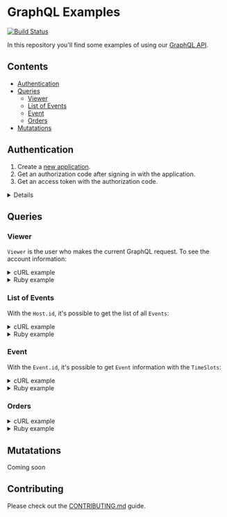 # GraphQL Examples

[![Build Status](https://travis-ci.org/uniiverse/graphql-examples.svg?branch=master)](https://travis-ci.org/uniiverse/graphql-examples)

In this repository you'll find some examples of using our [GraphQL API](https://developers.universe.com/page/graphql-explorer).

## Contents

* [Authentication](#authentication)
* [Queries](#queries)
  * [Viewer](#viewer)
  * [List of Events](#list-of-events)
  * [Event](#event)
  * [Orders](#orders)
* [Mutatations](#mutations)

## Authentication

1. Create a [new application](https://www.universe.com/oauth/applications).
2. Get an authorization code after signing in with the application.
3. Get an access token with the authorization code.

<details><summary>Details</summary>
<p>

```sh
export APPLICATION_ID=...
export APPLICATION_SECRET=...
export REDIRECT_URI=...
export AUTHORIZATION_CODE=...

curl --url 'https://www.universe.com/oauth/token' \
  --header 'content-type: application/json' \
  --data "{\"grant_type\":\"authorization_code\", \"client_id\":\"$APPLICATION_ID\", \"client_secret\":\"$APPLICATION_SECRET\", \"redirect_uri\":\"$REDIRECT_URI\", \"code\":\"$AUTHORIZATION_CODE\"}"
```

Here is a quick demo which demonstrates how to get an access token at Universe in 1 minute:

<a href="https://www.youtube.com/watch?v=BafbpoahNJU">
  <img src="./images/thumbnail.png" alt="demo" style="max-width:100%;" height="441px" width="560px">
</a>

For more information about OAuth 2.0, please see our [guide](https://developers.universe.com/docs/authorizing-with-oauth).

</p>
</details>

## Queries

### Viewer

`Viewer` is the user who makes the current GraphQL request. To see the account information:

<details name="curl/queries_viewer.sh"><summary>cURL example</summary>
<p>

```sh
export ACCESS_TOKEN=your_access_token

curl https://www.universe.com/graphql/beta \
  -H "Authorization: Bearer $ACCESS_TOKEN" \
  -H "Content-Type: application/json" \
  -d @- << EOF
{
  "query": "query GraphqlExample {
    viewer {
      id
      firstName
      lastName
    }
  }"
}
EOF
# => {
#   "data": {
#     "viewer": {
#       "id": "58d98e52bbdebd003804e065",
#       "firstName": "Evgeny",
#       "lastName": "Li"
#     }
#   }
# }
```

</p>

</details>

<details name="ruby/queries_viewer.rb"><summary>Ruby example</summary>
<p>

```rb
require 'net/http'
require 'uri'
require 'json'

def graphql(query, access_token)
  uri = URI.parse('https://www.universe.com/graphql/beta')
  http = Net::HTTP.new(uri.host, uri.port).tap { |h| h.use_ssl = true }
  headers = {'Authorization' => "Bearer #{access_token}", 'Content-Type' => 'application/json'}
  request = Net::HTTP::Post.new(uri.path, headers)
  request.body = {query: query}.to_json
  http.request(request).body
end

access_token = 'your_access_token'

puts graphql(
  "query GraphqlExample {
    viewer {
      id
      firstName
      lastName
    }
  }",
  access_token
)
# => {
#   "data": {
#     "viewer": {
#       "id": "58d98e52bbdebd003804e065",
#       "firstName": "Evgeny",
#       "lastName": "Li"
#     }
#   }
# }
```

</p>

</details>

### List of Events

With the `Host.id`, it's possible to get the list of all `Events`:

<details name="curl/queries_list_of_events.sh"><summary>cURL example</summary>
<p>

```sh
export HOST_ID=4f5e06cb2078f9730c000014

curl https://www.universe.com/graphql/beta \
  -H "Content-Type: application/json" \
  -d @- << EOF
{
  "query": "query GraphqlExample {
    host(id: \"$HOST_ID\") {
      name
      events {
        totalCount
        nodes {
          id
          title
        }
      }
    }
  }"
}
EOF
# => {
#   "data": {
#     "host": {
#       "name": "Joshua Kelly",
#       "events": {
#         "totalCount": 1,
#         "nodes": [
#           {
#             "id": "5879ad8f6672e70036d58ba5",
#             "title": "End of Unix Time"
#           }
#         ]
#       }
#     }
#   }
# }
```

</p>

</details>

<details name="ruby/queries_list_of_events.rb"><summary>Ruby example</summary>
<p>

```rb
require 'net/http'
require 'uri'
require 'json'

def graphql(query)
  uri = URI.parse('https://www.universe.com/graphql/beta')
  http = Net::HTTP.new(uri.host, uri.port).tap { |h| h.use_ssl = true }
  request = Net::HTTP::Post.new(uri.path, {'Content-Type' => 'application/json'})
  request.body = {query: query}.to_json
  http.request(request).body
end

host_id = '4f5e06cb2078f9730c000014'

puts graphql(
  "query GraphqlExample {
    host(id: \"#{host_id}\") {
      name
      events {
        totalCount
        nodes {
          id
          title
        }
      }
    }
  }"
)
# => {
#   "data": {
#     "host": {
#       "name": "Joshua Kelly",
#       "events": {
#         "totalCount": 1,
#         "nodes": [
#           {
#             "id": "5879ad8f6672e70036d58ba5",
#             "title": "End of Unix Time"
#           }
#         ]
#       }
#     }
#   }
# }
```

</p>

</details>

### Event

With the `Event.id`, it's possible to get `Event` information with the `TimeSlots`:

<details name="curl/queries_event.sh"><summary>cURL example</summary>
<p>

```sh
export ACCESS_TOKEN=your_access_token
export EVENT_ID=5879ad8f6672e70036d58ba5

curl https://www.universe.com/graphql/beta \
  -H "Content-Type: application/json" \
  -H "Authorization: Bearer $ACCESS_TOKEN" \
  -d @- << EOF
{
  "query": "query GraphqlExample {
    event(id: \"$EVENT_ID\") {
      title
      state
      privacy
      address
      currency
      discounts {
        totalCount
        nodes(limit: 1) {
          code
          fixed
        }
      }
      rates {
        nodes(limit: 1) {
          price
          maxQuantity
        }
      }
      timeSlots {
        nodes(limit: 1) {
          startAt
          endAt
        }
      }
    }
  }"
}
EOF
# => {
#   "data": {
#     "event": {
#       "title": "End of Unix Time",
#       "state": "POSTED",
#       "privacy": "PUBLIC",
#       "address": "17 Phoebe St, Toronto, ON M5T 1A8, Canada",
#       "currency": "ERN",
#       "discounts": {
#         "totalCount": 2,
#         "nodes": [
#           {
#             "code": "1234",
#             "fixed": 5
#           }
#         ]
#       },
#       "rates": {
#         "nodes": [
#           {
#             "price": 10,
#             "maxQuantity": 100
#           }
#         ]
#       },
#       "timeSlots": {
#         "nodes": [
#           {
#             "startAt": "2038-01-19T00:00:00-05:00",
#             "endAt": "2038-01-19T01:00:00-05:00"
#           }
#         ]
#       }
#     }
#   }
# }
```

</p>

</details>

<details name="ruby/queries_event.rb"><summary>Ruby example</summary>
<p>

```rb
require 'net/http'
require 'uri'
require 'json'

def graphql(query, access_token)
  uri = URI.parse('https://www.universe.com/graphql/beta')
  http = Net::HTTP.new(uri.host, uri.port).tap { |h| h.use_ssl = true }
  headers = {'Authorization' => "Bearer #{access_token}", 'Content-Type' => 'application/json'}
  request = Net::HTTP::Post.new(uri.path, headers)
  request.body = {query: query}.to_json
  http.request(request).body
end

access_token = 'your_access_token'
event_id = '5879ad8f6672e70036d58ba5'

puts graphql(
  "query GraphqlExample {
    event(id: \"#{event_id}\") {
      title
      state
      privacy
      address
      currency
      discounts {
        totalCount
        nodes(limit: 1) {
          code
          fixed
        }
      }
      rates {
        nodes(limit: 1) {
          price
          maxQuantity
        }
      }
      timeSlots {
        nodes(limit: 1) {
          startAt
          endAt
        }
      }
    }
  }",
  access_token
)
# => {
#   "data": {
#     "event": {
#       "title": "End of Unix Time",
#       "state": "POSTED",
#       "privacy": "PUBLIC",
#       "address": "17 Phoebe St, Toronto, ON M5T 1A8, Canada",
#       "currency": "ERN",
#       "discounts": {
#         "totalCount": 2,
#         "nodes": [
#           {
#             "code": "1234",
#             "fixed": 5
#           }
#         ]
#       },
#       "rates": {
#         "nodes": [
#           {
#             "price": 10,
#             "maxQuantity": 100
#           }
#         ]
#       },
#       "timeSlots": {
#         "nodes": [
#           {
#             "startAt": "2038-01-19T00:00:00-05:00",
#             "endAt": "2038-01-19T01:00:00-05:00"
#           }
#         ]
#       }
#     }
#   }
# }
```

</p>

</details>

### Orders

<details name="curl/queries_orders.sh"><summary>cURL example</summary>
<p>

```sh
export ACCESS_TOKEN=your_access_token
export EVENT_ID=5879ad8f6672e70036d58ba5

curl https://www.universe.com/graphql/beta \
  -H "Content-Type: application/json" \
  -H "Authorization: Bearer $ACCESS_TOKEN" \
  -d @- << EOF
{
  "query": "query GraphqlExample {
    event(id: \"$EVENT_ID\") {
      orders {
        totalCount
        nodes(limit: 2) {
          id
          state
          createdAt
          orderItems {
            totalCount
          }
          timeSlot {
            startAt
            endAt
          }
          buyer {
            name
            email
          }
        }
      }
    }
  }"
}
EOF
# => {
#   "data": {
#     "event": {
#       "orders": {
#         "totalCount": 14,
#         "nodes": [
#           {
#             "id": "587e95e60ae44d002a1dfd26",
#             "state": "PAID",
#             "createdAt": "2017-01-17T22:08:38Z",
#             "orderItems": {
#               "totalCount": 1
#             },
#             "timeSlot": {
#               "startAt": "2038-01-19T00:00:00-05:00",
#               "endAt": "2038-01-19T01:00:00-05:00"
#             },
#             "buyer": {
#               "name": "Joshua Kelly",
#               "email": "jdjkelly@gmail.com"
#             }
#           },
#           {
#             "id": "587e96a39b577e002a4a39f5",
#             "state": "PAID",
#             "createdAt": "2017-01-17T22:11:48Z",
#             "orderItems": {
#               "totalCount": 2
#             },
#             "timeSlot": {
#               "startAt": "2038-01-19T00:00:00-05:00",
#               "endAt": "2038-01-19T01:00:00-05:00"
#             },
#             "buyer": {
#               "name": "Joshua Kelly",
#               "email": "jdjkelly@gmail.com"
#             }
#           }
#         ]
#       }
#     }
#   }
# }
```

</p>

</details>

<details name="ruby/queries_orders.rb"><summary>Ruby example</summary>
<p>

```rb
require 'net/http'
require 'uri'
require 'json'

def graphql(query, access_token)
  uri = URI.parse('https://www.universe.com/graphql/beta')
  http = Net::HTTP.new(uri.host, uri.port).tap { |h| h.use_ssl = true }
  headers = {'Authorization' => "Bearer #{access_token}", 'Content-Type' => 'application/json'}
  request = Net::HTTP::Post.new(uri.path, headers)
  request.body = {query: query}.to_json
  http.request(request).body
end

access_token = 'your_access_token'
event_id = '5879ad8f6672e70036d58ba5'

puts graphql(
  "query GraphqlExample {
    event(id: \"#{event_id}\") {
      orders {
        totalCount
        nodes(limit: 2) {
          id
          state
          createdAt
          orderItems {
            totalCount
          }
          timeSlot {
            startAt
            endAt
          }
          buyer {
            name
            email
          }
        }
      }
    }
  }",
  access_token
)
# => {
#   "data": {
#     "event": {
#       "orders": {
#         "totalCount": 14,
#         "nodes": [
#           {
#             "id": "587e95e60ae44d002a1dfd26",
#             "state": "PAID",
#             "createdAt": "2017-01-17T22:08:38Z",
#             "orderItems": {
#               "totalCount": 1
#             },
#             "timeSlot": {
#               "startAt": "2038-01-19T00:00:00-05:00",
#               "endAt": "2038-01-19T01:00:00-05:00"
#             },
#             "buyer": {
#               "name": "Joshua Kelly",
#               "email": "jdjkelly@gmail.com"
#             }
#           },
#           {
#             "id": "587e96a39b577e002a4a39f5",
#             "state": "PAID",
#             "createdAt": "2017-01-17T22:11:48Z",
#             "orderItems": {
#               "totalCount": 2
#             },
#             "timeSlot": {
#               "startAt": "2038-01-19T00:00:00-05:00",
#               "endAt": "2038-01-19T01:00:00-05:00"
#             },
#             "buyer": {
#               "name": "Joshua Kelly",
#               "email": "jdjkelly@gmail.com"
#             }
#           }
#         ]
#       }
#     }
#   }
# }
```

</p>

</details>

## Mutatations

Coming soon

## Contributing

Please check out the [CONTRIBUTING.md](./CONTRIBUTING.md) guide.